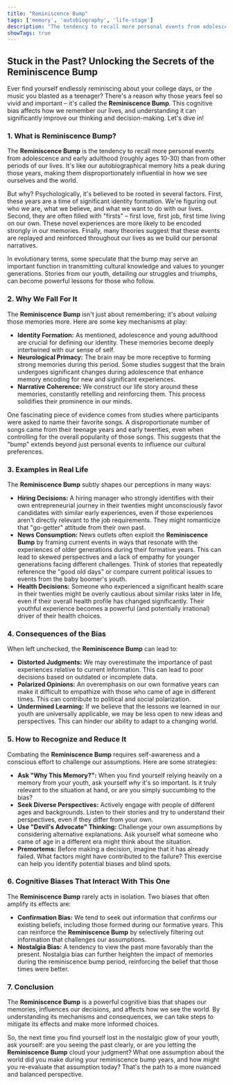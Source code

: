 ```yaml
---
title: "Reminiscence Bump"
tags: ['memory', 'autobiography', 'life-stage']
description: "The tendency to recall more personal events from adolescence and early adulthood than from other life periods."
showTags: true
---
```


## Stuck in the Past? Unlocking the Secrets of the Reminiscence Bump

Ever find yourself endlessly reminiscing about your college days, or the music you blasted as a teenager? There's a reason why those years feel so vivid and important – it's called the **Reminiscence Bump**. This cognitive bias affects how we remember our lives, and understanding it can significantly improve our thinking and decision-making. Let's dive in!

### 1. What is Reminiscence Bump?

The **Reminiscence Bump** is the tendency to recall more personal events from adolescence and early adulthood (roughly ages 10-30) than from other periods of our lives. It's like our autobiographical memory hits a peak during those years, making them disproportionately influential in how we see ourselves and the world.

But why? Psychologically, it's believed to be rooted in several factors. First, these years are a time of significant identity formation. We're figuring out who we are, what we believe, and what we want to do with our lives. Second, they are often filled with "firsts" – first love, first job, first time living on our own. These novel experiences are more likely to be encoded strongly in our memories. Finally, many theories suggest that these events are replayed and reinforced throughout our lives as we build our personal narratives.

In evolutionary terms, some speculate that the bump may serve an important function in transmitting cultural knowledge and values to younger generations. Stories from our youth, detailing our struggles and triumphs, can become powerful lessons for those who follow.

### 2. Why We Fall For It

The **Reminiscence Bump** isn't just about remembering; it's about *valuing* those memories more. Here are some key mechanisms at play:

*   **Identity Formation:** As mentioned, adolescence and young adulthood are crucial for defining our identity. These memories become deeply intertwined with our sense of self.
*   **Neurological Primacy:** The brain may be more receptive to forming strong memories during this period. Some studies suggest that the brain undergoes significant changes during adolescence that enhance memory encoding for new and significant experiences.
*   **Narrative Coherence:** We construct our life story around these memories, constantly retelling and reinforcing them. This process solidifies their prominence in our minds.

One fascinating piece of evidence comes from studies where participants were asked to name their favorite songs. A disproportionate number of songs came from their teenage years and early twenties, even when controlling for the overall popularity of those songs. This suggests that the "bump" extends beyond just personal events to influence our cultural preferences.

### 3. Examples in Real Life

The **Reminiscence Bump** subtly shapes our perceptions in many ways:

*   **Hiring Decisions:** A hiring manager who strongly identifies with their own entrepreneurial journey in their twenties might unconsciously favor candidates with similar early experiences, even if those experiences aren't directly relevant to the job requirements. They might romanticize that "go-getter" attitude from their own past.
*   **News Consumption:** News outlets often exploit the **Reminiscence Bump** by framing current events in ways that resonate with the experiences of older generations during their formative years. This can lead to skewed perspectives and a lack of empathy for younger generations facing different challenges. Think of stories that repeatedly reference the "good old days" or compare current political issues to events from the baby boomer's youth.
*   **Health Decisions:** Someone who experienced a significant health scare in their twenties might be overly cautious about similar risks later in life, even if their overall health profile has changed significantly. Their youthful experience becomes a powerful (and potentially irrational) driver of their health choices.

### 4. Consequences of the Bias

When left unchecked, the **Reminiscence Bump** can lead to:

*   **Distorted Judgments:** We may overestimate the importance of past experiences relative to current information. This can lead to poor decisions based on outdated or incomplete data.
*   **Polarized Opinions:** An overemphasis on our own formative years can make it difficult to empathize with those who came of age in different times. This can contribute to political and social polarization.
*   **Undermined Learning:** If we believe that the lessons we learned in our youth are universally applicable, we may be less open to new ideas and perspectives. This can hinder our ability to adapt to a changing world.

### 5. How to Recognize and Reduce It

Combating the **Reminiscence Bump** requires self-awareness and a conscious effort to challenge our assumptions. Here are some strategies:

*   **Ask "Why This Memory?":** When you find yourself relying heavily on a memory from your youth, ask yourself *why* it's so important. Is it truly relevant to the situation at hand, or are you simply succumbing to the bias?
*   **Seek Diverse Perspectives:** Actively engage with people of different ages and backgrounds. Listen to their stories and try to understand their perspectives, even if they differ from your own.
*   **Use "Devil's Advocate" Thinking:** Challenge your own assumptions by considering alternative explanations. Ask yourself what someone who came of age in a different era might think about the situation.
*   **Premortems:** Before making a decision, imagine that it has already failed. What factors might have contributed to the failure? This exercise can help you identify potential biases and blind spots.

### 6. Cognitive Biases That Interact With This One

The **Reminiscence Bump** rarely acts in isolation. Two biases that often amplify its effects are:

*   **Confirmation Bias:** We tend to seek out information that confirms our existing beliefs, including those formed during our formative years. This can reinforce the **Reminiscence Bump** by selectively filtering out information that challenges our assumptions.
*   **Nostalgia Bias:** A tendency to view the past more favorably than the present. Nostalgia bias can further heighten the impact of memories during the reminiscence bump period, reinforcing the belief that those times were better.

### 7. Conclusion

The **Reminiscence Bump** is a powerful cognitive bias that shapes our memories, influences our decisions, and affects how we see the world. By understanding its mechanisms and consequences, we can take steps to mitigate its effects and make more informed choices.

So, the next time you find yourself lost in the nostalgic glow of your youth, ask yourself: are you seeing the past clearly, or are you letting the **Reminiscence Bump** cloud your judgment? What one assumption about the world did you make during your reminiscence bump years, and how might you re-evaluate that assumption today? That's the path to a more nuanced and balanced perspective.

